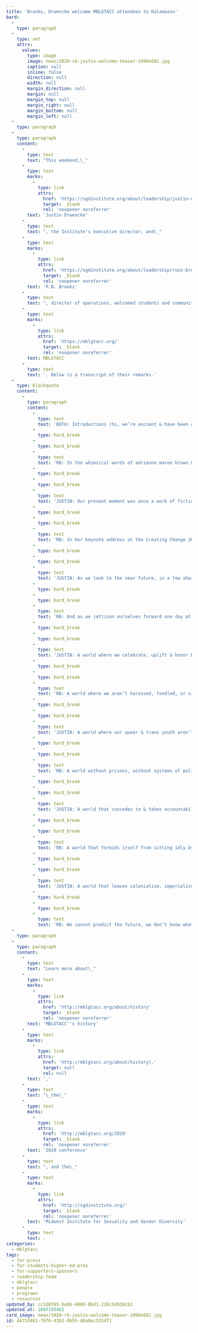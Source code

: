 ```yaml
---
title: 'Brooks, Drwencke welcome MBLGTACC attendees to Kalamazoo'
bard:
  -
    type: paragraph
  -
    type: set
    attrs:
      values:
        type: image
        image: news/2020-rb-justin-welcome-teaser-1090x681.jpg
        caption: null
        inline: false
        direction: null
        width: null
        margin_direction: null
        margin: null
        margin_top: null
        margin_right: null
        margin_bottom: null
        margin_left: null
  -
    type: paragraph
  -
    type: paragraph
    content:
      -
        type: text
        text: "This weekend,\_"
      -
        type: text
        marks:
          -
            type: link
            attrs:
              href: 'https://sgdinstitute.org/about/leadership/justin-drwencke'
              target: _blank
              rel: 'noopener noreferrer'
        text: 'Justin Drwencke'
      -
        type: text
        text: ", the Institute's executive director, and\_"
      -
        type: text
        marks:
          -
            type: link
            attrs:
              href: 'https://sgdinstitute.org/about/leadership/roze-brooks'
              target: _blank
              rel: 'noopener noreferrer'
        text: 'R.B. Brooks'
      -
        type: text
        text: ", director of operations, welcomed students and community members from across the Midwest to Kalamazoo\_for the twenty-eighth\_annual\_"
      -
        type: text
        marks:
          -
            type: link
            attrs:
              href: 'https://mblgtacc.org/'
              target: _blank
              rel: 'noopener noreferrer'
        text: MBLGTACC
      -
        type: text
        text: '. Below is a transcript of their remarks.'
  -
    type: blockquote
    content:
      -
        type: paragraph
        content:
          -
            type: text
            text: 'BOTH: Introductions (hi, we’re ancient & have been coming to this conference for/just shy of a decade =) )'
          -
            type: hard_break
          -
            type: hard_break
          -
            type: text
            text: 'RB: In the whimsical words of adrienne maree brown & Walidah Imarisha, editors of the visionary fiction anthology Octavia’s Brood, “all organizing is science fiction.” Whenever we look toward the future & imagine things differently, we are investing our time, energy, labour & love into aspirations for a more just & equitable eventuality.'
          -
            type: hard_break
          -
            type: hard_break
          -
            type: text
            text: 'JUSTIN: Our present moment was once a work of fiction, with elements of both fantasy and horror. On one hand, white supremacists disillusioned a future built around the mission of actualizing their self-proclaimed divine right to owning the earth. On the other hand, our ancestors fantasized & mobilized around the undeniable truth that conquest & colonization would not be the main event, and certainly not the end, of their own stories. These contradictory imaginings are dually present in our current moment, and must be acknowledged in all their complex, brutal, violent & vibrant realities to radically change what comes next.'
          -
            type: hard_break
          -
            type: hard_break
          -
            type: text
            text: 'RB: In her keynote address at the Creating Change 2020 Racial Justice Institute last month, Alexis Pauline Gumbs opened by challenging attendees to remain humble… because no one… not a single one of us…. Is an expert on racial justice… or any form of justice for that matter…. because we have never lived in a time where justice has existed. This call to remain humble is an invaluable reminder to us that as we embark on the collective project of envisioning a future together that we cannot depend on individual, idolized people to carry us all to our liberation.'
          -
            type: hard_break
          -
            type: hard_break
          -
            type: text
            text: 'JUSTIN: As we look to the near future, in a few short months our communities will be faced with another significant ripple in our ongoing movement work: a presidential election. While we are wise to pay attention & prepare for this shift, it is also important to find solace & seek guidance from the deeply rooted, under-acknowledged work taking place in our communities every single day. Pandering to electoral politics & placing our reliance on solitary figureheads will not deliver the revolution we are ready for. Any actions that propel us into the next day, and the day after that, that’s the movement.'
          -
            type: hard_break
          -
            type: hard_break
          -
            type: text
            text: 'RB: And as we jettison ourselves forward one day at a time, we maintain the power to map out new ways of being, new ways of making meaning out of our lives, new worlds that are expansive & fully embrace the groundwork that’s been laid by the very ancestors that envisioned futures that have become our today. It is our turn to not only envision, but act in ways that ensure a world we are already dreaming of:'
          -
            type: hard_break
          -
            type: hard_break
          -
            type: text
            text: 'JUSTIN: A world where we celebrate, uplift & honor Black history, Black present, Black lives, and Black futures.'
          -
            type: hard_break
          -
            type: hard_break
          -
            type: text
            text: 'RB: A world where we aren’t harassed, fondled, or villainized by TSA.'
          -
            type: hard_break
          -
            type: hard_break
          -
            type: text
            text: 'JUSTIN: A world where our queer & trans youth aren’t threatened with denial of life affirming opportunties.'
          -
            type: hard_break
          -
            type: hard_break
          -
            type: text
            text: 'RB: A world without prisons, without systems of policing, & without borders.'
          -
            type: hard_break
          -
            type: hard_break
          -
            type: text
            text: 'JUSTIN: A world that concedes to & takes accountability for its genocidal violence, that honors existing treaties established with Indigenous peoples & embraces its relationship with both human & other-than-human life.'
          -
            type: hard_break
          -
            type: hard_break
          -
            type: text
            text: 'RB: A world that forbids itself from sitting idly by while this currently inhabitable planet deteriorates in favour of corporate & military projects.'
          -
            type: hard_break
          -
            type: hard_break
          -
            type: text
            text: 'JUSTIN: A world that leaves colonialism, imperialism, capitalism & fascism in the distant past & never repeats these egregious errors again.'
          -
            type: hard_break
          -
            type: hard_break
          -
            type: text
            text: 'RB: We cannot predict the future, we don’t know what’s next. But what we do know is that our communities have every intention to be there when the future arrives. The future is queer, let’s make it a damn good one.'
  -
    type: paragraph
  -
    type: paragraph
    content:
      -
        type: text
        text: "Learn more about\_"
      -
        type: text
        marks:
          -
            type: link
            attrs:
              href: 'http://mblgtacc.org/about/history'
              target: _blank
              rel: 'noopener noreferrer'
        text: 'MBLGTACC''s history'
      -
        type: text
        marks:
          -
            type: link
            attrs:
              href: 'http://mblgtacc.org/about/history),'
              target: null
              rel: null
        text: ','
      -
        type: text
        text: "\_the\_"
      -
        type: text
        marks:
          -
            type: link
            attrs:
              href: 'http://mblgtacc.org/2020'
              target: _blank
              rel: 'noopener noreferrer'
        text: '2020 conference'
      -
        type: text
        text: ", and the\_"
      -
        type: text
        marks:
          -
            type: link
            attrs:
              href: 'http://sgdinstitute.org/'
              target: _blank
              rel: 'noopener noreferrer'
        text: 'Midwest Institute for Sexuality and Gender Diversity'
      -
        type: text
        text: .
categories:
  - mblgtacc
tags:
  - for-press
  - for-students-higher-ed-pros
  - for-supporters-sponsors
  - leadership-team
  - mblgtacc
  - people
  - programs
  - resources
updated_by: cc1d6f85-bab6-480d-8bd1-226c3d628cb2
updated_at: 1607193462
card_image: news/2020-rb-justin-welcome-teaser-1090x681.jpg
id: 44753461-76f6-42b3-8b55-d6a8ec532df1
---
```

